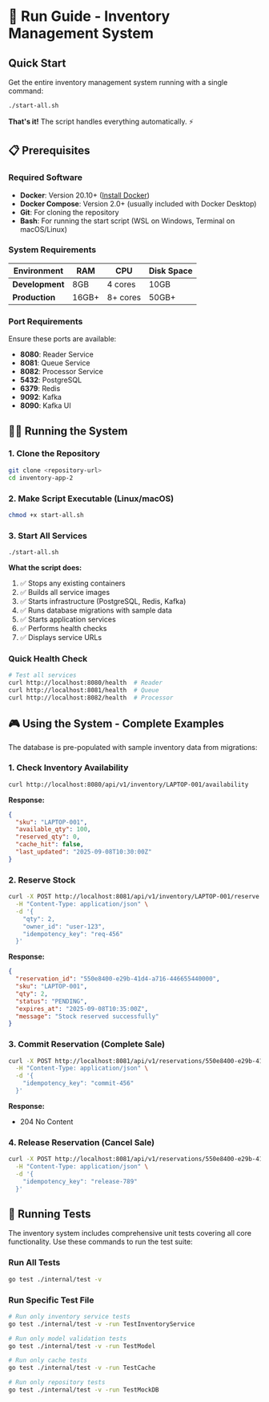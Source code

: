 # 🚀 Run Guide - Inventory Management System

## Quick Start

Get the entire inventory management system running with a single command:

```bash
./start-all.sh
```

**That's it!** The script handles everything automatically. ⚡

## 📋 Prerequisites

### **Required Software**
- **Docker**: Version 20.10+ ([Install Docker](https://docs.docker.com/get-docker/))
- **Docker Compose**: Version 2.0+ (usually included with Docker Desktop)
- **Git**: For cloning the repository
- **Bash**: For running the start script (WSL on Windows, Terminal on macOS/Linux)

### **System Requirements**

| Environment | RAM | CPU | Disk Space |
|-------------|-----|-----|------------|
| **Development** | 8GB | 4 cores | 10GB |
| **Production** | 16GB+ | 8+ cores | 50GB+ |

### **Port Requirements**

Ensure these ports are available:
- **8080**: Reader Service
- **8081**: Queue Service  
- **8082**: Processor Service
- **5432**: PostgreSQL
- **6379**: Redis
- **9092**: Kafka
- **8090**: Kafka UI

## 🏃‍♂️ Running the System

### **1. Clone the Repository**
```bash
git clone <repository-url>
cd inventory-app-2
```

### **2. Make Script Executable (Linux/macOS)**
```bash
chmod +x start-all.sh
```

### **3. Start All Services**
```bash
./start-all.sh
```

**What the script does:**
1. ✅ Stops any existing containers
2. ✅ Builds all service images
3. ✅ Starts infrastructure (PostgreSQL, Redis, Kafka)
4. ✅ Runs database migrations with sample data
5. ✅ Starts application services
6. ✅ Performs health checks
7. ✅ Displays service URLs


### **Quick Health Check**
```bash
# Test all services
curl http://localhost:8080/health  # Reader
curl http://localhost:8081/health  # Queue  
curl http://localhost:8082/health  # Processor
```

## 🎮 Using the System - Complete Examples

The database is pre-populated with sample inventory data from migrations:


### **1. Check Inventory Availability**
```bash
curl http://localhost:8080/api/v1/inventory/LAPTOP-001/availability
```

**Response:**
```json
{
  "sku": "LAPTOP-001",
  "available_qty": 100,
  "reserved_qty": 0,
  "cache_hit": false,
  "last_updated": "2025-09-08T10:30:00Z"
}
```

### **2. Reserve Stock**
```bash
curl -X POST http://localhost:8081/api/v1/inventory/LAPTOP-001/reserve \
  -H "Content-Type: application/json" \
  -d '{
    "qty": 2,
    "owner_id": "user-123", 
    "idempotency_key": "req-456"
  }'
```

**Response:**
```json
{
  "reservation_id": "550e8400-e29b-41d4-a716-446655440000",
  "sku": "LAPTOP-001",
  "qty": 2,
  "status": "PENDING",
  "expires_at": "2025-09-08T10:35:00Z",
  "message": "Stock reserved successfully"
}
```

### **3. Commit Reservation (Complete Sale)**
```bash
curl -X POST http://localhost:8081/api/v1/reservations/550e8400-e29b-41d4-a716-446655440000/commit \
  -H "Content-Type: application/json" \
  -d '{
    "idempotency_key": "commit-456"
  }'
```

**Response:**
- 204 No Content

### **4. Release Reservation (Cancel Sale)**
```bash
curl -X POST http://localhost:8081/api/v1/reservations/550e8400-e29b-41d4-a716-446655440001/release \
  -H "Content-Type: application/json" \
  -d '{
    "idempotency_key": "release-789"
  }'
```


## 🧪 Running Tests

The inventory system includes comprehensive unit tests covering all core functionality. Use these commands to run the test suite:

### **Run All Tests**
```bash
go test ./internal/test -v
```

### **Run Specific Test File**
```bash
# Run only inventory service tests
go test ./internal/test -v -run TestInventoryService

# Run only model validation tests
go test ./internal/test -v -run TestModel

# Run only cache tests
go test ./internal/test -v -run TestCache

# Run only repository tests
go test ./internal/test -v -run TestMockDB
```